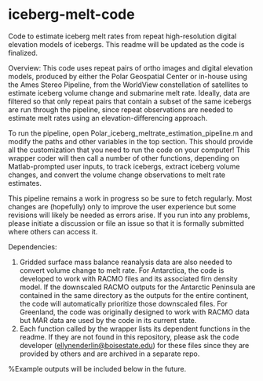 # iceberg-melt-code
Code to estimate iceberg melt rates from repeat high-resolution digital elevation models of icebergs. This readme will be updated as the code is finalized.

Overview:
This code uses repeat pairs of ortho images and digital elevation models, produced by either the Polar Geospatial Center or in-house using the Ames Stereo Pipeline, from the WorldView constellation of satellites to estimate iceberg volume change and submarine melt rate. Ideally, data are filtered so that only repeat pairs that contain a subset of the same icebergs are run through the pipeline, since repeat observations are needed to estimate melt rates using an elevation-differencing approach. 

To run the pipeline, open Polar_iceberg_meltrate_estimation_pipeline.m and modify the paths and other variables in the top section. This should provide all the customization that you need to run the code on your computer! This wrapper coder will then call a number of other functions, depending on Matlab-prompted user inputs, to track icebergs, extract iceberg volume changes, and convert the volume change observations to melt rate estimates.

This pipeline remains a work in progress so be sure to fetch regularly. Most changes are (hopefully) only to improve the user experience but some revisions will likely be needed as errors arise. If you run into any problems, please initiate a discussion or file an issue so that it is formally submitted where others can access it.

Dependencies:
1) Gridded surface mass balance reanalysis data are also needed to convert volume change to melt rate. For Antarctica, the code is developed to work with RACMO files and its associated firn density model. If the downscaled RACMO outputs for the Antarctic Peninsula are contained in the same directory as the outputs for the entire continent, the code will automatically prioritize those downscaled files. For Greenland, the code was originally designed to work with RACMO data but MAR data are used by the code in its current state.
2) Each function called by the wrapper lists its dependent functions in the readme. If they are not found in this repository, please ask the code developer (ellynenderlin@boisestate.edu) for these files since they are provided by others and are archived in a separate repo.

%Example outputs will be included below in the future.
